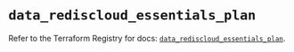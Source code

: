 # `data_rediscloud_essentials_plan`

Refer to the Terraform Registry for docs: [`data_rediscloud_essentials_plan`](https://registry.terraform.io/providers/redislabs/rediscloud/2.7.1/docs/data-sources/essentials_plan).
